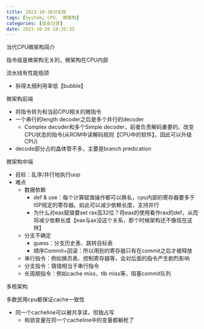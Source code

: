 ```yaml
---
title: 2023-10-26讨论班
tags: [System, CPU， 微架构]
categories: [组会记录]
date: 2023-10-26 18:35:32
---
```


当代CPU微架构简介

指令级是微架构无关的，微架构在CPU内部

流水线有性能瓶颈

- 拆得太细利用率低【bubble】

微架构前端

- 将指令转为和当前CPU相关的微指令
- 一个串行的length decoder之后是多个并行的decoder
  - Complex decoder和多个Simple decoder，前者负责解码重要的、改变CPU状态的指令(从ROM中读解码规则【CPU中的软件】，因此可以升级CPU)
- decode部分占的晶体管不多，主要是branch predication

微架构中端

- 目标：乱序/并行地执行uop
- 难点
  - 数据依赖
    - def & use：每个计算赋值操作都可以换名，cpu内部的寄存器要多于ISP规定的寄存器。如此可以减少依赖长度，支持并行
    - 为什么对eax赋值要set rax高32位？将eax的使用看作rax的def，从而将减少依赖长度【eax与ax没这个关系，那个时候架构还不像现在这样】
  - 分支不确定
    - guess：分支历史表、跳转目标表
    - 顺序Commit+回滚：所以用到的寄存器只有在commit之后才被释放
  - 串行指令：例如换页表、控制寄存器等，会对后面的指令产生剧烈影响
  - 分支指令：猜错相当于串行指令
  - 长周期指令：例如cache miss，tlb miss等，阻塞commit队列

多核架构

多数民用cpu都保证cache一致性

- 同一个cacheline可以被共享读，但独占写
  - 和锁变量在同一个cacheline中的变量都躺枪了

